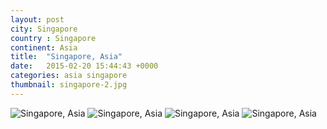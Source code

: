 ```yaml
---
layout: post
city: Singapore
country : Singapore
continent: Asia
title:  "Singapore, Asia"
date:   2015-02-20 15:44:43 +0000
categories: asia singapore
thumbnail: singapore-2.jpg
---
```


<div class="img-container">
	<img class="img-responsive" src="{{ site.github.url }}/img/countries/singapore/singapore-1.jpg" alt="Singapore, Asia"/>
	<img class="img-responsive" src="{{ site.github.url }}/img/countries/singapore/singapore-2.jpg" alt="Singapore, Asia"/>
	<img class="img-responsive" src="{{ site.github.url }}/img/countries/singapore/singapore-3.jpg" alt="Singapore, Asia"/>
	<img class="img-responsive" src="{{ site.github.url }}/img/countries/singapore/singapore-4.jpg" alt="Singapore, Asia"/>
</div>
